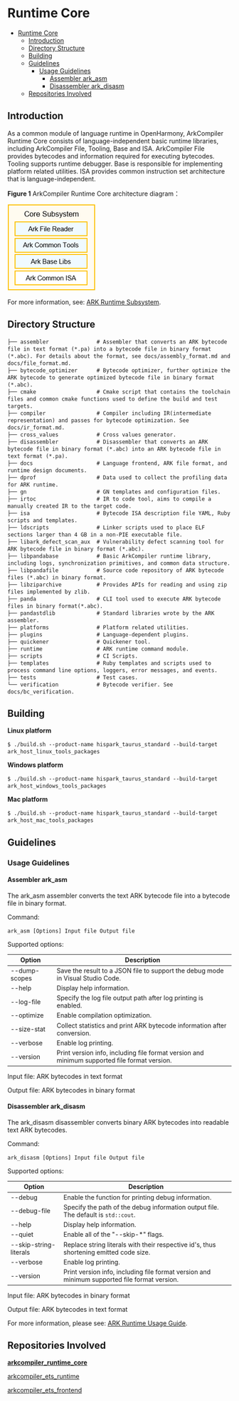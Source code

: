 # Runtime Core<a name="EN-US_TOPIC_0000001138850082"></a>

- [Runtime Core<a name="EN-US_TOPIC_0000001138850082"></a>](#runtime-core)
  - [Introduction<a name="section11660541593"></a>](#introduction)
  - [Directory Structure<a name="section161941989596"></a>](#directory-structure)
  - [Building](#building)
  - [Guidelines](#guidelines)
    - [Usage Guidelines<a name="section1312121216216"></a>](#usage-guidelines)
      - [Assembler ark\_asm](#assembler-ark_asm)
      - [Disassembler ark\_disasm](#disassembler-ark_disasm)
  - [Repositories Involved<a name="section1371113476307"></a>](#repositories-involved)

## Introduction<a name="section11660541593"></a>

As a common module of language runtime in OpenHarmony, ArkCompiler Runtime Core consists of language-independent basic runtime libraries, including ArkCompiler File, Tooling, Base and ISA. ArkCompiler File provides bytecodes and information required for executing bytecodes. Tooling supports runtime debugger. Base is responsible for implementing platform related utilities. ISA provides common instruction set architecture that is language-independent.

**Figure 1** ArkCompiler Runtime Core architecture diagram：

![ArkCompiler Runtime Core Arch](docs/images/runtime_core_arch.png)

For more information, see: [ARK Runtime Subsystem](https://gitee.com/openharmony/docs/blob/master/en/readme/ARK-Runtime-Subsystem.md).

## Directory Structure<a name="section161941989596"></a>

```
├── assembler               # Assembler that converts an ARK bytecode file in text format (*.pa) into a bytecode file in binary format (*.abc). For details about the format, see docs/assembly_format.md and docs/file_format.md.
├── bytecode_optimizer      # Bytecode optimizer, further optimize the ARK bytecode to generate optimized bytecode file in binary format (*.abc).
├── cmake                   # Cmake script that contains the toolchain files and common cmake functions used to define the build and test targets.
├── compiler                # Compiler including IR(intermediate representation) and passes for bytecode optimization. See docs/ir_format.md.
├── cross_values            # Cross values generator.
├── disassembler            # Disassembler that converts an ARK bytecode file in binary format (*.abc) into an ARK bytecode file in text format (*.pa).
├── docs                    # Language frontend, ARK file format, and runtime design documents.
├── dprof                   # Data used to collect the profiling data for ARK runtime.
├── gn                      # GN templates and configuration files.
├── irtoc                   # IR to code tool, aims to compile a manually created IR to the target code.
├── isa                     # Bytecode ISA description file YAML, Ruby scripts and templates.
├── ldscripts               # Linker scripts used to place ELF sections larger than 4 GB in a non-PIE executable file.
├── libark_defect_scan_aux  # Vulnerability defect scanning tool for ARK bytecode file in binary format (*.abc).
├── libpandabase            # Basic ArkCompiler runtime library, including logs, synchronization primitives, and common data structure.
├── libpandafile            # Source code repository of ARK bytecode files (*.abc) in binary format.
├── libziparchive           # Provides APIs for reading and using zip files implemented by zlib.
├── panda                   # CLI tool used to execute ARK bytecode files in binary format(*.abc).
├── pandastdlib             # Standard libraries wrote by the ARK assembler.
├── platforms               # Platform related utilities.
├── plugins                 # Language-dependent plugins.
├── quickener               # Quickener tool.
├── runtime                 # ARK runtime command module.
├── scripts                 # CI Scripts.
├── templates               # Ruby templates and scripts used to process command line options, loggers, error messages, and events.
├── tests                   # Test cases.
└── verification            # Bytecode verifier. See docs/bc_verification.
```

## Building

**Linux platform**
```
$ ./build.sh --product-name hispark_taurus_standard --build-target ark_host_linux_tools_packages
```
**Windows platform**
```
$ ./build.sh --product-name hispark_taurus_standard --build-target ark_host_windows_tools_packages
```
**Mac platform**
```
$ ./build.sh --product-name hispark_taurus_standard --build-target ark_host_mac_tools_packages
```

## Guidelines

### Usage Guidelines<a name="section1312121216216"></a>

#### Assembler ark\_asm

The ark\_asm assembler converts the text ARK bytecode file into a bytecode file in binary format.

Command:

```
ark_asm [Options] Input file Output file
```

Supported options:

| Option        | Description                                                                                  |
|---------------|----------------------------------------------------------------------------------------------|
| --dump-scopes | Save the result to a JSON file to support the debug mode in Visual Studio Code.              |
| --help        | Display help information.                                                                    |
| --log-file    | Specify the log file output path after log printing is enabled.                              |
| --optimize    | Enable compilation optimization.                                                             |
| --size-stat   | Collect statistics and print ARK bytecode information after conversion.                      |
| --verbose     | Enable log printing.                                                                         |
| --version     | Print version info, including file format version and minimum supported file format version. |

Input file: ARK bytecodes in text format

Output file: ARK bytecodes in binary format

#### Disassembler ark\_disasm

The ark\_disasm disassembler converts binary ARK bytecodes into readable text ARK bytecodes.

Command:

```
ark_disasm [Options] Input file Output file
```

Supported options:

| Option                 | Description                                                                                  |
|------------------------|----------------------------------------------------------------------------------------------|
| --debug                | Enable the function for printing debug information.                                          |
| --debug-file           | Specify the path of the debug information output file. The default is `std::cout`.           |
| --help                 | Display help information.                                                                    |
| --quiet                | Enable all of the "--skip-\*" flags.                                                         |
| --skip-string-literals | Replace string literals with their respective id's, thus shortening emitted code size.       |
| --verbose              | Enable log printing.                                                                         |
| --version              | Print version info, including file format version and minimum supported file format version. |

Input file: ARK bytecodes in binary format

Output file: ARK bytecodes in text format


For more information, please see: [ARK Runtime Usage Guide](https://gitee.com/openharmony/arkcompiler_ets_runtime/blob/master/docs/ARK-Runtime-Usage-Guide.md).

## Repositories Involved<a name="section1371113476307"></a>

**[arkcompiler\_runtime\_core](https://gitee.com/openharmony/ark_runtime_core)**

[arkcompiler\_ets\_runtime](https://gitee.com/openharmony/arkcompiler_ets_runtime)

[arkcompiler\_ets\_frontend](https://gitee.com/openharmony/arkcompiler_ets_frontend)
